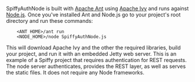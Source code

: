 SpiffyAuthNode is built with [Apache Ant](http://ant.apache.org/) using [Apache Ivy](http://ant.apache.org/ivy/) and runs against [Node.js](http://nodejs.org/).  Once you've installed Ant and Node.js go to your project's root directory and run these commands:

        <ANT HOME>/ant run
        <NODE_HOME>/node SpiffyAuthNode.js
        
This will download Apache Ivy and the other the required libraries, build your project, and run it with an embedded Jetty web server.  This is an example of a Spiffy project that requires authentication for REST requests.  The node server authenticates, provides the REST layer, as well as serves the static files.  It does not require any Node frameworks.
